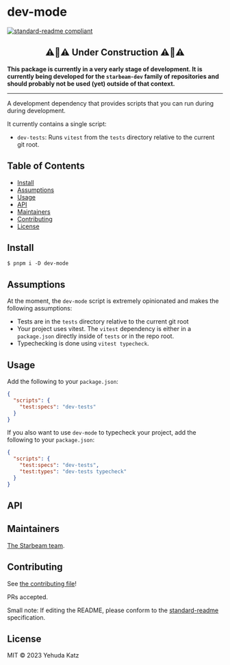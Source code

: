 # dev-mode

[![standard-readme compliant](https://img.shields.io/badge/standard--readme-OK-green.svg?style=flat-square)](https://github.com/RichardLitt/standard-readme)

## <center>⚠️🚧⚠️ Under Construction ⚠️🚧⚠️</center>

**This package is currently in a very early stage of development. It is currently being developed for the `starbeam-dev` family of repositories and should probably not be used (yet) outside of that context.**

---

A development dependency that provides scripts that you can run during during development.

It currently contains a single script:

- `dev-tests`: Runs `vitest` from the `tests` directory relative to the current git root.

## Table of Contents

- [Install](#install)
- [Assumptions](#assumptions)
- [Usage](#usage)
- [API](#api)
- [Maintainers](#maintainers)
- [Contributing](#contributing)
- [License](#license)

## Install

```
$ pnpm i -D dev-mode
```

## Assumptions

At the moment, the `dev-mode` script is extremely opinionated and makes the following assumptions:

- Tests are in the `tests` directory relative to the current git root
- Your project uses vitest. The `vitest` dependency is either in a `package.json` directly inside of `tests` or in the repo root.
- Typechecking is done using `vitest typecheck`.

## Usage

Add the following to your `package.json`:

```json
{
  "scripts": {
    "test:specs": "dev-tests"
  }
}
```

If you also want to use `dev-mode` to typecheck your project, add the following to your `package.json`:

```json
{
  "scripts": {
    "test:specs": "dev-tests",
    "test:types": "dev-tests typecheck"
  }
}
```

## API

## Maintainers

[The Starbeam team](https://github.com/starbeamjs/.github/blob/main/TEAM.md).

## Contributing

See [the contributing file](CONTRIBUTING.md)!

PRs accepted.

Small note: If editing the README, please conform to the [standard-readme](https://github.com/RichardLitt/standard-readme) specification.

## License

MIT © 2023 Yehuda Katz
